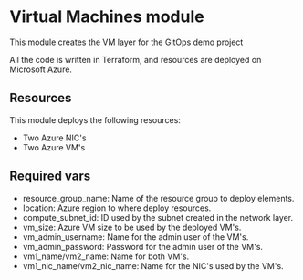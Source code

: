 # Virtual Machines module

This module creates the VM layer for the GitOps demo project

All the code is written in Terraform, and resources are deployed on Microsoft Azure.

## Resources
This module deploys the following resources:

 - Two Azure NIC's
 - Two Azure VM's

## Required vars

- resource_group_name: Name of the resource group to deploy elements.
- location: Azure region to where deploy resources.
- compute_subnet_id: ID used by the subnet created in the network layer.
- vm_size: Azure VM size to be used by the deployed VM's.
- vm_admin_username: Name for the admin user of the VM's.
- vm_admin_password: Password for the admin user of the VM's.
- vm1_name/vm2_name: Name for both VM's.
- vm1_nic_name/vm2_nic_name: Name for the NIC's used by the VM's.